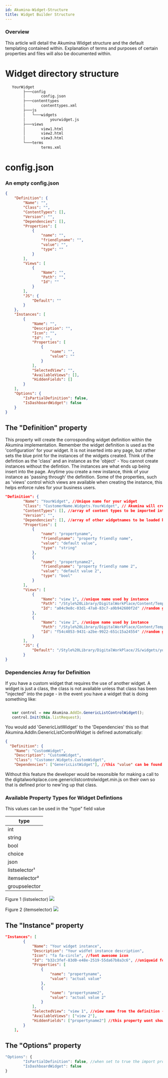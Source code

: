 ```yaml
---
id: Akumina-Widget-Structure
title: Widget Builder Structure
---
```



### Overview


This article will detail the Akumina Widget structure and the default templating contained within. Explanation of terms and purposes of certain properties and files will also be documented within.


# Widget directory structure

```bash
   YourWidget
        ├───config
        │       config.json
        ├───contenttypes
        │       contenttypes.xml
        ├───js
        │   └───widgets
        │           yourwidget.js
        ├───views
        │       view1.html
        │       view2.html
        │       view3.html
        └───terms
                terms.xml
```



# config.json
### An empty config.json
```json
{
    "Definition": {
        "Name": "",
        "Class": "",
        "ContentTypes": [],
        "Version": "",
        "Dependencies": [],
        "Properties": [
            {
                "name": "",
                "friendlyname": "",
                "value": "",
                "type": ""
            }
        ],
        "Views": [
            {
                "Name": "",
                "Path": "",
                "Id": ""
            }
        ],
        "JS": {
            "Default": ""
        }
    },
    "Instances": [
        {
            "Name": "",
            "Description": "",
            "Icon": "",
            "Id": "",
            "Properties": [
                {
                    "name": "",
                    "value": ""
                }
            ],
            "SelectedView": "",
            "AvailableViews": [],
            "HiddenFields": []
        }
    ],
    "Options": {
        "IsPartialDefinition": false,
        "IsDashboardWidget": false
    }
}
```

## The "Definition" property
This property will create the corrosponding widget definition within the Akumina implementation. Remember the widget definition is used as the 'configuration' for your widget. It is not inserted into any page, but rather sets the blue print for the instances of the widgets created.  Think of the defintion as the 'class' and an instance as the 'object' - You cannot create instances without the defintion.  The instances are what ends up being insert into the page.  Anytime you create a new instance, think of your instance as 'passing through' the definition.  Some of the properties, such as 'views' control which views are available when creating the instance, this helps enforce rules for your business users.

```json
"Definition": {
        "Name": "YourWidget", //Unique name for your widget
        "Class": "CustomerName.Widgets.YourWidget", // Akumina will create a new instance of this class and call the Init() method
        "ContentTypes": [], //array of content types to be imported into sharepoint - found in /contenttypes directory
        "Version": "", 
        "Dependencies": [], //array of other widgetnames to be loaded by getwidgetjs bundle, this allows for other module code to be used - IE you want to use the GenericListWidget code - the only way to inject the JS code is to set this value.  The framework will handle getting this module code from the getwidgetjs bundle. - see sample section below for more detail
        "Properties": [
            {
                "name": "propertyname",
                "friendlyname": "property friendly name",
                "value": "default value",
                "type": "string"
            },
            {
                "name": "propertyname2",
                "friendlyname": "property friendly name 2",
                "value": "default value 2",
                "type": "bool"
            }
        ],
        "Views": [
            {
                "Name": "view 1", //unique name used by instance
                "Path": "/Style%20Library/DigitalWorkPlace/Content/Templates/YourWidget/view1.html",
                "Id": "a04c9e8c-03d1-47a8-83c7-a9b942600f2d" //random guid
            },
            {
                "Name": "view 2", //unique name used by instance
                "Path": "/Style%20Library/DigitalWorkPlace/Content/Templates/YourWidget/view2.html",
                "Id": "f54c4053-9431-a2be-9922-651c15a24554" //random guid
            }
        ],
        "JS": {
            "Default": "/Style%20Library/DigitalWorkPlace/JS/widgets/yourwidget.js" //location in style library where widget module js gets deployed - the getwidgetJS bundle will return this if widget is detected on page
        }
}
```

### Dependencies Array for Definition

If you have a custom widget that requires the use of another widget.
A widget is just a class, the class is not available unless that class has been "injected" into the page - in the event you have a widget that is doing something like:

```javascript

   var control = new Akumina.AddIn.GenericListControlWidget();
   control.Init(this.listRequest);


```

You would add 'GenericListWidget' to the 'Dependencies' this so that Akumina.AddIn.GenericListControlWidget is defined automatically:

```json
{
  "Definition": {
    "Name": "CustomWidget",
    "Description": "CustomWidget",
    "Class": "Customer.Widgets.CustomWidget",
    "Dependencies": ["GenericListWidget"], //this "value" can be found within the App Manager - Widget Manager under Widget Definitions - simply take a value from the appropriate 'Widget Type' column

```

Without this feature the developer would be resonsible for making a call to the digitalworkplace.core.genericlistcontrolwidget.min.js on their own so that is defined prior to new'ing up that class.


### Available Property Types for Widget Defintions
This values can be used in the "type" field value  

| type |
| --- |
| int |
| string |
| bool |
| choice |
| json |
| listselector¹ |
| itemselector² |
| groupselector |

Figure 1 (listselector)
![](https://akuminadownloads.blob.core.windows.net/wiki/AkuminaDev/ListSelector.PNG)

Figure 2 (itemselector)
![](https://akuminadownloads.blob.core.windows.net/wiki/AkuminaDev/ItemSelector.PNG)


## The "Instance" property
```json
"Instances": [
        {
            "Name": "Your widget instance",
            "Description": "Your widfet instance description",
            "Icon": "fa fa-circle", //font awesome icon
            "Id": "b32c3fef-83d0-e48e-2519-55da67b8a3c6", //uniqueid for your widget
            "Properties": [
                {
                    "name": "propertyname",
                    "value": "actual value"
                },
                {
                    "name": "propertyname2",
                    "value": "actual value 2"
                }
            ],
            "SelectedView": "view 1", //view name from the definition - this is so we dont define paths twice
            "AvailableViews": ["view 2"],
            "HiddenFields": ["propertyname2"] //this property wont show for the user on the front end when changing properties
        }
    ],
```

## The "Options" property
```javascript
"Options": {
        "IsPartialDefinition": false, //when set to true the import process will only import the instance, most commonly used in subsites or deploying instances of OOB Akumina widgets, IE you dont have the full definition, but you want to deploy an instance, think Generic List Control
        "IsDashboardWidget": false
}
```

